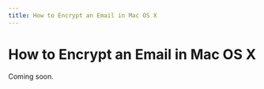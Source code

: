 ```yaml
---
title: How to Encrypt an Email in Mac OS X
---
```

# How to Encrypt an Email in Mac OS X

Coming soon.
